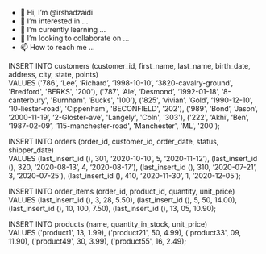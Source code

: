 - 👋 Hi, I’m @irshadzaidi
- 👀 I’m interested in ...
- 🌱 I’m currently learning ...
- 💞️ I’m looking to collaborate on ...
- 📫 How to reach me ...

<!---
irshadzaidi/irshadzaidi is a ✨ special ✨ repository because its `README.md` (this file) appears on your GitHub profile.
You can click the Preview link to take a look at your changes.
--->

INSERT INTO customers (customer_id, first_name, last_name, birth_date, address, city, state, points)  
VALUES ('786', ‘Lee’, ‘Richard’, ‘1998-10-10’, ‘3820-cavalry-ground', 'Bredford', 'BERKS', '200'),
       ('787', ‘Ale’, ‘Desmond’, ‘1992-01-18’, ‘8-canterbury', 'Burnham', 'Bucks', '100'),
       ('825', ‘vivian’, ‘Gold’, ‘1990-12-10’, ‘10-liester-road', 'Cippenham', 'BECONFIELD', '202'),
       ('989', ‘Bond’, ‘Jason’, ‘2000-11-19’, ‘2-Gloster-ave', 'Langely', 'Coln', '303'),
       ('222', ‘Akhi’, ‘Ben’, ‘1987-02-09’, ‘115-manchester-road', 'Manchester', 'ML', '200');
       
INSERT INTO orders (order_id, customer_id, order_date, status, shipper_date)  
VALUES (last_insert_id (), 301, ‘2020-10-10’, 5, ‘2020-11-12’),
       (last_insert_id (), 320, ‘2020-08-13’, 4, ‘2020-08-17’),
       (last_insert_id (), 310, ‘2020-07-21’, 3, ‘2020-07-25’),
       (last_insert_id (), 410, ‘2020-11-30’, 1, ‘2020-12-05’);
       
INSERT INTO order_items (order_id, product_id, quantity, unit_price)  
VALUES (last_insert_id (), 3, 28, 5.50),
       (last_insert_id (), 5, 50, 14.00),
       (last_insert_id (), 10, 100, 7.50),
       (last_insert_id (), 13, 05, 10.90);
       
INSERT INTO products (name, quantity_in_stock, unit_price)  
VALUES ('product1', 13, 1.99),
       ('product21', 50, 4.99),
       ('product33', 09, 11.90),
       ('product49', 30, 3.99),
       ('product55', 16, 2.49);
